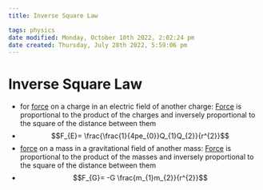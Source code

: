 ```yaml
---
title: Inverse Square Law

tags: physics
date modified: Monday, October 10th 2022, 2:02:24 pm
date created: Thursday, July 28th 2022, 5:59:06 pm
---
```


# Inverse Square Law
- for [force](Force.md) on a charge in an electric field of another charge: [Force](Force.md) is proportional to the product of the charges and inversely proportional to the square of the distance between them
- $$F_{E}= \frac{\frac{1}{4pe_{0}}Q_{1}Q_{2}}{r^{2}}$$
- [force](Force.md) on a mass in a gravitational field of another mass: [Force](Force.md) is proportional to the product of the masses and inversely proportional to the square of the distance between them
- $$F_{G}= -G \frac{m_{1}m_{2}}{r^{2}}$$



